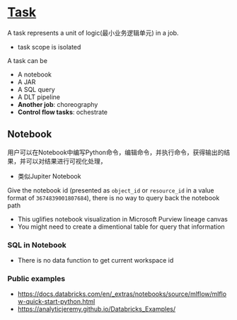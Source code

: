 
# [Task](https://docs.databricks.com/en/jobs/index.html#what-is-a-task)
A task represents a unit of logic(最小业务逻辑单元) in a job.
- task scope is isolated

A task can be
- A notebook
- A JAR
- A SQL query
- A DLT pipeline
- **Another job**: choreography
- **Control flow tasks**: ochestrate


## Notebook
用户可以在Notebook中编写Python命令，编辑命令，并执行命令，获得输出的结果，并可以对结果进行可视化处理，
- 类似Jupiter Notebook

Give the notebook id (presented as `object_id` or `resource_id` in a value format of `3674839001807684`), there is no way to query back the notebook path
- This uglifies notebook visualization in Microsoft Purview lineage canvas
- You might need to create a dimentional table for query that information

### SQL in Notebook
- There is no data function to get current workspace id

### Public examples
- https://docs.databricks.com/en/_extras/notebooks/source/mlflow/mlflow-quick-start-python.html
- https://analyticjeremy.github.io/Databricks_Examples/
